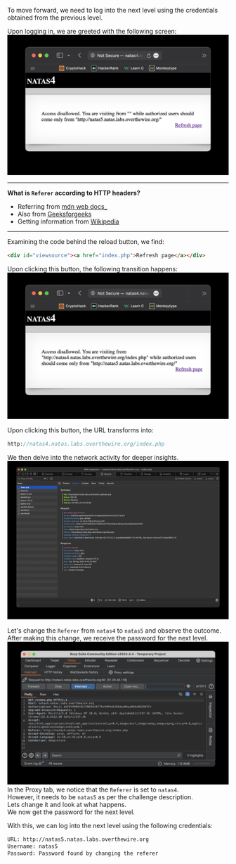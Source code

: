 To move forward, we need to log into the next level using the credentials obtained from the previous level.

Upon logging in, we are greeted with the following screen:
![untitled](ScreenShots/Level%203%20->%204.jpg)

---
**What is `Referer` according to HTTP headers?**
- Referring from [mdn web docs_](https://developer.mozilla.org/en-US/docs/Web/HTTP/Headers/Referer#)
- Also from [Geeksforgeeks](https://www.geeksforgeeks.org/http-headers-referer/)
- Getting information from [Wikipedia](https://en.wikipedia.org/wiki/HTTP_referer)
---
Examining the code behind the reload button, we find:
```html
<div id="viewsource"><a href="index.php">Refresh page</a></div>
```

Upon clicking this button, the following transition happens:
![untitled](ScreenShots/Level%203%20->%204%20(Index.php).jpg)

Upon clicking this button, the URL transforms into:
```php
http://natas4.natas.labs.overthewire.org/index.php
```

We then delve into the network activity for deeper insights.
![untitled](ScreenShots/Level%203%20->%204%20(Network).jpg)
<!-- 
We can modify the request using Burp Suite. This is my first time using Burp Suite, so let's walk through the process:
- Target Tab: Open the browser from the Target tab.
- Input URL: Enter the URL to monitor traffic in Burp.
- Login: Use the provided credentials to log in.
- Proxy Tab: Navigate to the Proxy tab to see the network requests.
-->
Let's change the `Referer` from `natas4` to `natas5` and observe the outcome.  
After making this change, we receive the password for the next level.
![untitled](ScreenShots/Level%203%20->%204%20(Burp%20Suite).jpg)
In the Proxy tab, we notice that the `Referer` is set to `natas4`.  
However, it needs to be `natas5` as per the challenge description.  
Lets change it and look at what happens.  
We now get the password for the next level. 

With this, we can log into the next level using the following credentials:
```
URL: http://natas5.natas.labs.overthewire.org
Username: natas5
Password: Password found by changing the referer
```
<!-- Password: `Z0NsrtIkJoKALBCLi5eqFfcRN82Au2oD` -->